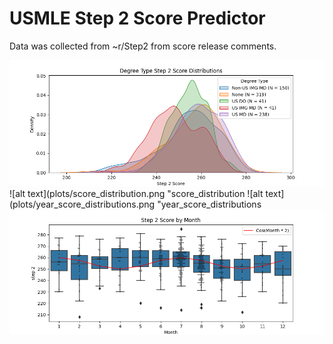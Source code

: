 # USMLE Step 2 Score Predictor
Data was collected from ~r/Step2 from score release comments.

![alt text](plots/degree_distributions.png "Degree Status")
![alt text](plots/score_distribution.png "score_distribution
![alt text](plots/year_score_distributions.png "year_score_distributions
![alt text](plots/month_score_distributions.png "month_score_distributions")
